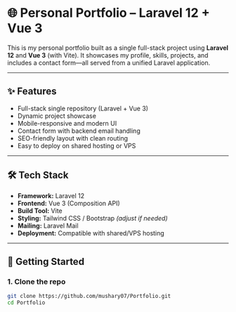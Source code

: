 # 🌐 Personal Portfolio – Laravel 12 + Vue 3

This is my personal portfolio built as a single full-stack project using **Laravel 12** and **Vue 3** (with Vite). It showcases my profile, skills, projects, and includes a contact form—all served from a unified Laravel application.

---

## ✨ Features

- Full-stack single repository (Laravel + Vue 3)
- Dynamic project showcase
- Mobile-responsive and modern UI
- Contact form with backend email handling
- SEO-friendly layout with clean routing
- Easy to deploy on shared hosting or VPS

---

## 🛠 Tech Stack

- **Framework:** Laravel 12
- **Frontend:** Vue 3 (Composition API)  
- **Build Tool:** Vite  
- **Styling:** Tailwind CSS / Bootstrap *(adjust if needed)*  
- **Mailing:** Laravel Mail  
- **Deployment:** Compatible with shared/VPS hosting

---

## 🚀 Getting Started

### 1. Clone the repo

```bash
git clone https://github.com/mushary07/Portfolio.git
cd Portfolio

